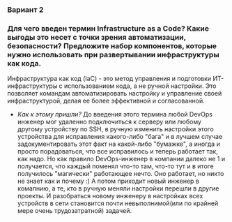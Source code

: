 ### Вариант 2
### Для чего введен термин Infrastructure as a Code? Какие выгоды это несет с точки зрения автоматизации, безопасности? Предложите набор компонентов, которые нужно использовать при развертывании инфраструктуры как кода.

Инфраструктура как код (IaC) - это метод управления и подготовки ИТ-инфраструктуры с использованием кода, а не ручной настройки. Это позволяет командам автоматизировать настройку и управление своей инфраструктурой, делая ее более эффективной и согласованной.

- *Как к этому пришли?* До введения этого термина любой DevOps инженер мог удаленно подключиться к серверу или любому другому устройству по SSH, в ручную изменить настройки этого устройства для исправления какого-либо "бага" и в лучшем случае задокументировать этот факт на какой-либо "бумажке", а иногда и просто порадоваться, что все исправилось и теперь работает так, как надо. Но как правило DevOps-инженер в компании далеко не 1 и получается, что каждый поменял что-то там, что-то тут и в итоге получилось "магически" работающее нечто. Оно работает, но никто не знает как и почему :) А потом приходит новый инженер в комапнию, а те, кто в ручную меняли настройки перешли в другие проекты. И разобраться новому инженеру в настройках всех устройств в сети становится почти невыполнимой(или по крайней мере очень трудозатратной) задачей.
